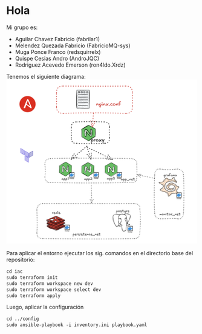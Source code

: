 # Hola

Mi grupo es:
- Aguilar Chavez Fabricio (fabrilar1)
- Melendez Quezada Fabricio (FabricioMQ-sys)
- Muga Ponce Franco (redsquirrelx)
- Quispe Cesias Andro (AndroJQC)
- Rodriguez Acevedo Emerson (ron4ldo.Xrdz)


Tenemos el siguiente diagrama: 
![Diagrama de Infraestructura](./docs/image-3.png)



Para aplicar el entorno ejecutar los sig. comandos en el directorio base del repositorio:
```
cd iac
sudo terraform init
sudo terraform workspace new dev
sudo terraform workspace select dev
sudo terraform apply
```

Luego, aplicar la configuración
```
cd ../config
sudo ansible-playbook -i inventory.ini playbook.yaml
```